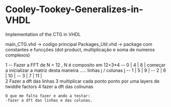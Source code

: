 # Cooley-Tookey-Generalizes-in-VHDL
Implementation of the CTG in VHDL

main_CTG.vhd  -> codigo principal
Packages_Util.vhd  -> package com constantes e funcções (dot product, multiplicação e soma de numeros complexos)




1
    --  Fazer a FFT de N = 12 , N é composito em 12=3*4
    --  0 | 4 | 8  |    começar a inicializar a matriz desta maneira ..... linhas j / colunas j
    --  1 | 5 | 9  |
    --  2 | 6 | 10 |
    --  3 | 7 | 11 |   
2    Fazer a dft das linhas
3    multiplicar cada ponto ponto por uma layers de twiddle factors
4    fazer a dft das colnunas
    
    
    
    
    O que me falta fazer e ando a testar:
    -fazer a dft das linhas e das colunas.
  
